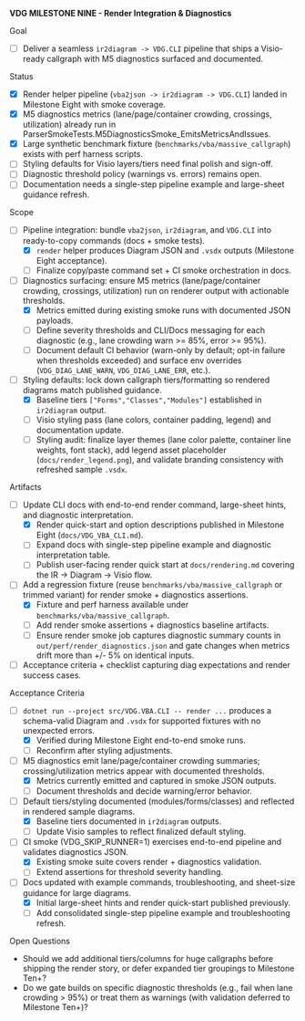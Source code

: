 **VDG MILESTONE NINE - Render Integration & Diagnostics**

Goal
- [ ] Deliver a seamless `ir2diagram -> VDG.CLI` pipeline that ships a Visio-ready callgraph with M5 diagnostics surfaced and documented.

Status
- [x] Render helper pipeline (`vba2json -> ir2diagram -> VDG.CLI`) landed in Milestone Eight with smoke coverage.
- [x] M5 diagnostics metrics (lane/page/container crowding, crossings, utilization) already run in ParserSmokeTests.M5DiagnosticsSmoke_EmitsMetricsAndIssues.
- [x] Large synthetic benchmark fixture (`benchmarks/vba/massive_callgraph`) exists with perf harness scripts.
- [ ] Styling defaults for Visio layers/tiers need final polish and sign-off.
- [ ] Diagnostic threshold policy (warnings vs. errors) remains open.
- [ ] Documentation needs a single-step pipeline example and large-sheet guidance refresh.

Scope
- [ ] Pipeline integration: bundle `vba2json`, `ir2diagram`, and `VDG.CLI` into ready-to-copy commands (docs + smoke tests).
  - [x] `render` helper produces Diagram JSON and `.vsdx` outputs (Milestone Eight acceptance).
  - [ ] Finalize copy/paste command set + CI smoke orchestration in docs.
- [ ] Diagnostics surfacing: ensure M5 metrics (lane/page/container crowding, crossings, utilization) run on renderer output with actionable thresholds.
  - [x] Metrics emitted during existing smoke runs with documented JSON payloads.
  - [ ] Define severity thresholds and CLI/Docs messaging for each diagnostic (e.g., lane crowding warn >= 85%, error >= 95%).
  - [ ] Document default CI behavior (warn-only by default; opt-in failure when thresholds exceeded) and surface env overrides (`VDG_DIAG_LANE_WARN`, `VDG_DIAG_LANE_ERR`, etc.).
- [ ] Styling defaults: lock down callgraph tiers/formatting so rendered diagrams match published guidance.
  - [x] Baseline tiers `["Forms","Classes","Modules"]` established in `ir2diagram` output.
  - [ ] Visio styling pass (lane colors, container padding, legend) and documentation update.
  - [ ] Styling audit: finalize layer themes (lane color palette, container line weights, font stack), add legend asset placeholder (`docs/render_legend.png`), and validate branding consistency with refreshed sample `.vsdx`.

Artifacts
- [ ] Update CLI docs with end-to-end render command, large-sheet hints, and diagnostic interpretation.
  - [x] Render quick-start and option descriptions published in Milestone Eight (`docs/VDG_VBA_CLI.md`).
  - [ ] Expand docs with single-step pipeline example and diagnostic interpretation table.
  - [ ] Publish user-facing render quick start at `docs/rendering.md` covering the IR -> Diagram -> Visio flow.
- [ ] Add a regression fixture (reuse `benchmarks/vba/massive_callgraph` or trimmed variant) for render smoke + diagnostics assertions.
  - [x] Fixture and perf harness available under `benchmarks/vba/massive_callgraph`.
  - [ ] Add render smoke assertions + diagnostics baseline artifacts.
  - [ ] Ensure render smoke job captures diagnostic summary counts in `out/perf/render_diagnostics.json` and gate changes when metrics drift more than +/- 5% on identical inputs.
- [ ] Acceptance criteria + checklist capturing diag expectations and render success cases.

Acceptance Criteria
- [ ] `dotnet run --project src/VDG.VBA.CLI -- render ...` produces a schema-valid Diagram and `.vsdx` for supported fixtures with no unexpected errors.
  - [x] Verified during Milestone Eight end-to-end smoke runs.
  - [ ] Reconfirm after styling adjustments.
- [ ] M5 diagnostics emit lane/page/container crowding summaries; crossing/utilization metrics appear with documented thresholds.
  - [x] Metrics currently emitted and captured in smoke JSON outputs.
  - [ ] Document thresholds and decide warning/error behavior.
- [ ] Default tiers/styling documented (modules/forms/classes) and reflected in rendered sample diagrams.
  - [x] Baseline tiers documented in `ir2diagram` outputs.
  - [ ] Update Visio samples to reflect finalized default styling.
- [ ] CI smoke (VDG_SKIP_RUNNER=1) exercises end-to-end pipeline and validates diagnostics JSON.
  - [x] Existing smoke suite covers render + diagnostics validation.
  - [ ] Extend assertions for threshold severity handling.
- [ ] Docs updated with example commands, troubleshooting, and sheet-size guidance for large diagrams.
  - [x] Initial large-sheet hints and render quick-start published previously.
  - [ ] Add consolidated single-step pipeline example and troubleshooting refresh.

Open Questions
- Should we add additional tiers/columns for huge callgraphs before shipping the render story, or defer expanded tier groupings to Milestone Ten+?
- Do we gate builds on specific diagnostic thresholds (e.g., fail when lane crowding > 95%) or treat them as warnings (with validation deferred to Milestone Ten+)?
